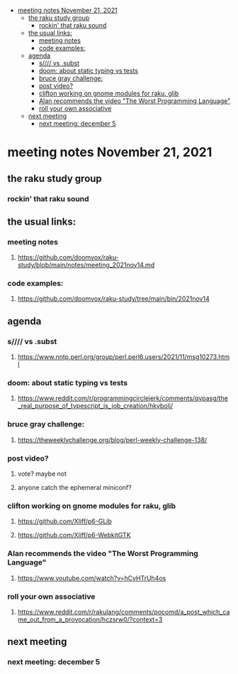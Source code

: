 - [meeting notes November 21, 2021](#orgbf88469)
  - [the raku study group](#org8e6e7fe)
    - [rockin' that raku sound](#org79fbff6)
  - [the usual links:](#org79ee82a)
    - [meeting notes](#org4228963)
    - [code examples:](#orgf598aab)
  - [agenda](#orgbb4c934)
    - [s//// vs .subst](#org78c4e1c)
    - [doom: about static typing vs tests](#orgef4aeaa)
    - [bruce gray challenge:](#orga58cbd6)
    - [post video?](#orgbea98ef)
    - [clifton working on gnome modules for raku, glib](#orgbae3d41)
    - [Alan recommends the video "The Worst Programming Language"](#org09aaef8)
    - [roll your own associative](#orgbad28d6)
  - [next meeting](#orgcf11baf)
    - [next meeting: december 5](#org4cf68b7)


<a id="orgbf88469"></a>

# meeting notes November 21, 2021


<a id="org8e6e7fe"></a>

## the raku study group


<a id="org79fbff6"></a>

### rockin' that raku sound


<a id="org79ee82a"></a>

## the usual links:


<a id="org4228963"></a>

### meeting notes

1.  <https://github.com/doomvox/raku-study/blob/main/notes/meeting_2021nov14.md>


<a id="orgf598aab"></a>

### code examples:

1.  <https://github.com/doomvox/raku-study/tree/main/bin/2021nov14>


<a id="orgbb4c934"></a>

## agenda


<a id="org78c4e1c"></a>

### s//// vs .subst

1.  <https://www.nntp.perl.org/group/perl.perl6.users/2021/11/msg10273.html>


<a id="orgef4aeaa"></a>

### doom: about static typing vs tests

1.  <https://www.reddit.com/r/programmingcirclejerk/comments/qvpasg/the_real_purpose_of_typescript_is_job_creation/hkybolj/>


<a id="orga58cbd6"></a>

### bruce gray challenge:

1.  <https://theweeklychallenge.org/blog/perl-weekly-challenge-138/>


<a id="orgbea98ef"></a>

### post video?

1.  vote?  maybe not

2.  anyone catch the ephemeral miniconf?


<a id="orgbae3d41"></a>

### clifton working on gnome modules for raku, glib

1.  <https://github.com/Xliff/p6-GLib>

2.  <https://github.com/Xliff/p6-WebkitGTK>


<a id="org09aaef8"></a>

### Alan recommends the video "The Worst Programming Language"

1.  <https://www.youtube.com/watch?v=hCvHTrUh4os>


<a id="orgbad28d6"></a>

### roll your own associative

1.  <https://www.reddit.com/r/rakulang/comments/pocomd/a_post_which_came_out_from_a_provocation/hczsrw0/?context=3>


<a id="orgcf11baf"></a>

## next meeting


<a id="org4cf68b7"></a>

### next meeting: december 5
